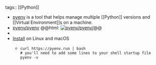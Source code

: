 tags:: [[Python]]

- [pyenv](https://github.com/pyenv/pyenv) is a tool that helps manage multiple [[Python]] versions and [[Virtual Environment]]s on a machine.
- [pyenv/pyenv](https://github.com/pyenv/pyenv/)
  @@html: <a href="https://github.com/pyenv/pyenv/"><img src="https://github-readme-stats-astronomer.vercel.app/api/pin/?username=pyenv&repo=pyenv&theme=tokyonight" alt="pyenv/pyenv/"/></a>@@
-
- [Install](https://github.com/pyenv/pyenv/#unixmacos) on Linux and macOS
  - ```shell
    curl https://pyenv.run | bash
    # you'll need to add some lines to your shell startup file
    pyenv -v
    ```
